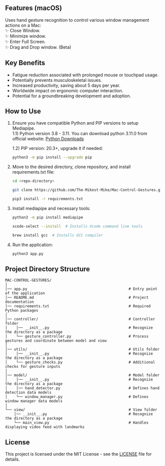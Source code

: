 ## Features (macOS)
Uses hand gesture recognition to control various window management actions on a Mac:<br>
✨ Close Window.<br>
✨ Minimize window.<br>
✨ Enter Full Screen.<br>
✨ Drag and Drop window. (Beta) <br>


## Key Benefits
- Fatigue reduction associated with prolonged mouse or touchpad usage.
- Potentially prevents musculoskeletal issues.
- Increased productivity, saving about 5 days per year.
- Worldwide impact on ergonomic computer interaction.
- Potential for a groundbreaking development and adoption.


## How to Use

1. Ensure you have compatible Python and PIP versions to setup Mediapipe.<br>
   1.1) Python version 3.8 - 3.11. You can download python 3.11.0 from official website: [Python Downloads](https://www.python.org/downloads/release/python-3110/)

   1.2) PIP version: 20.3+, upgrade it if needed:
    ```bash
    python3 -m pip install --upgrade pip
    ```
2. Move to the desired directory, clone repository, and install requirements.txt file:
    ```bash
    cd <repo-directory>
    ```
    ```bash
    git clone https://github.com/The-Mikest-Mike/Mac-Control-Gestures.git
    ```
    ```bash
    pip3 install -r requirements.txt
    ```
3. Install mediapipe and necessary tools:
    ```bash
    python3 -m pip install mediapipe
    ```
    ```bash
    xcode-select --install  # Installs Xcode command line tools
    ```
    ```bash
    brew install gcc  # Installs GCC compiler
    ```
4. Run the application:
    ```bash
    python3 app.py
    ```

 ## Project Directory Structure
 ```
 MAC-CONTROL-GESTURES/
│
│── app.py                                              # Entry point of the application
│── README.md                                           # Project documentation
│── requirements.txt                                    # Required Python packages  
│
│── controller/                                         # Controller folder
│    │── __init__.py                                    # Recognize the directory as a package
│    └── gesture_controller.py                          # Process gestures and coordinate between model and view
│
│── utils/                                              # Utils folder                            
│    │── __init__.py                                    # Recognize the directory as a package
│    └── gesture_checks.py                              # Additional checks for gesture inputs
│
│── model/                                              # Model folder
│    │── __init__.py                                    # Recognize the directory as a package
│    │── hand_detector.py                               # Defines hand detection data models
│    └── window_manager.py                              # Defines window manager data models
│
└── view/                                               # View folder                                           
     │── __init__.py                                     # Recognize the directory as a package
     └── main_view.py                                    # Handles displaying video feed with landmarks
```

## License
This project is licensed under the MIT License - see the [LICENSE](license) file for details.
